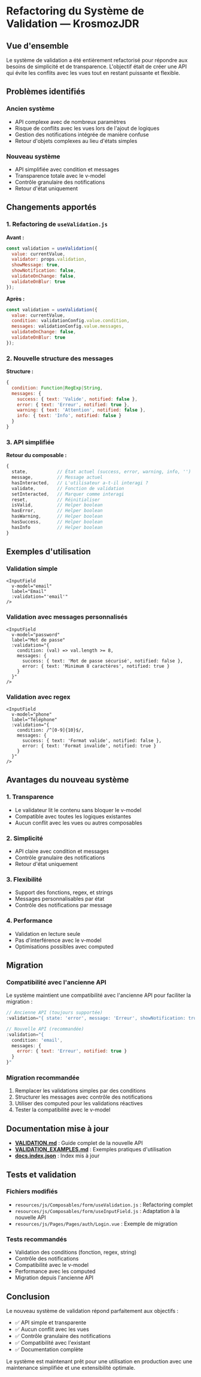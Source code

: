 # Refactoring du Système de Validation — KrosmozJDR

## Vue d'ensemble

Le système de validation a été entièrement refactorisé pour répondre aux besoins de simplicité et de transparence. L'objectif était de créer une API qui évite les conflits avec les vues tout en restant puissante et flexible.

## Problèmes identifiés

### Ancien système
- API complexe avec de nombreux paramètres
- Risque de conflits avec les vues lors de l'ajout de logiques
- Gestion des notifications intégrée de manière confuse
- Retour d'objets complexes au lieu d'états simples

### Nouveau système
- API simplifiée avec condition et messages
- Transparence totale avec le v-model
- Contrôle granulaire des notifications
- Retour d'état uniquement

## Changements apportés

### 1. Refactoring de `useValidation.js`

**Avant :**
```javascript
const validation = useValidation({
  value: currentValue,
  validator: props.validation,
  showMessage: true,
  showNotification: false,
  validateOnChange: false,
  validateOnBlur: true
});
```

**Après :**
```javascript
const validation = useValidation({
  value: currentValue,
  condition: validationConfig.value.condition,
  messages: validationConfig.value.messages,
  validateOnChange: false,
  validateOnBlur: true
});
```

### 2. Nouvelle structure des messages

**Structure :**
```javascript
{
  condition: Function|RegExp|String,
  messages: {
    success: { text: 'Valide', notified: false },
    error: { text: 'Erreur', notified: true },
    warning: { text: 'Attention', notified: false },
    info: { text: 'Info', notified: false }
  }
}
```

### 3. API simplifiée

**Retour du composable :**
```javascript
{
  state,           // État actuel (success, error, warning, info, '')
  message,         // Message actuel
  hasInteracted,   // L'utilisateur a-t-il interagi ?
  validate,        // Fonction de validation
  setInteracted,   // Marquer comme interagi
  reset,           // Réinitialiser
  isValid,         // Helper boolean
  hasError,        // Helper boolean
  hasWarning,      // Helper boolean
  hasSuccess,      // Helper boolean
  hasInfo          // Helper boolean
}
```

## Exemples d'utilisation

### Validation simple
```vue
<InputField
  v-model="email"
  label="Email"
  :validation="'email'"
/>
```

### Validation avec messages personnalisés
```vue
<InputField
  v-model="password"
  label="Mot de passe"
  :validation="{
    condition: (val) => val.length >= 8,
    messages: {
      success: { text: 'Mot de passe sécurisé', notified: false },
      error: { text: 'Minimum 8 caractères', notified: true }
    }
  }"
/>
```

### Validation avec regex
```vue
<InputField
  v-model="phone"
  label="Téléphone"
  :validation="{
    condition: /^[0-9]{10}$/,
    messages: {
      success: { text: 'Format valide', notified: false },
      error: { text: 'Format invalide', notified: true }
    }
  }"
/>
```

## Avantages du nouveau système

### 1. Transparence
- Le validateur lit le contenu sans bloquer le v-model
- Compatible avec toutes les logiques existantes
- Aucun conflit avec les vues ou autres composables

### 2. Simplicité
- API claire avec condition et messages
- Contrôle granulaire des notifications
- Retour d'état uniquement

### 3. Flexibilité
- Support des fonctions, regex, et strings
- Messages personnalisables par état
- Contrôle des notifications par message

### 4. Performance
- Validation en lecture seule
- Pas d'interférence avec le v-model
- Optimisations possibles avec computed

## Migration

### Compatibilité avec l'ancienne API
Le système maintient une compatibilité avec l'ancienne API pour faciliter la migration :

```javascript
// Ancienne API (toujours supportée)
:validation="{ state: 'error', message: 'Erreur', showNotification: true }"

// Nouvelle API (recommandée)
:validation="{
  condition: 'email',
  messages: {
    error: { text: 'Erreur', notified: true }
  }
}"
```

### Migration recommandée
1. Remplacer les validations simples par des conditions
2. Structurer les messages avec contrôle des notifications
3. Utiliser des computed pour les validations réactives
4. Tester la compatibilité avec le v-model

## Documentation mise à jour

- **[VALIDATION.md](../30-UI/VALIDATION.md)** : Guide complet de la nouvelle API
- **[VALIDATION_EXAMPLES.md](../30-UI/VALIDATION_EXAMPLES.md)** : Exemples pratiques d'utilisation
- **[docs.index.json](../docs.index.json)** : Index mis à jour

## Tests et validation

### Fichiers modifiés
- `resources/js/Composables/form/useValidation.js` : Refactoring complet
- `resources/js/Composables/form/useInputField.js` : Adaptation à la nouvelle API
- `resources/js/Pages/Pages/auth/Login.vue` : Exemple de migration

### Tests recommandés
- Validation des conditions (fonction, regex, string)
- Contrôle des notifications
- Compatibilité avec le v-model
- Performance avec les computed
- Migration depuis l'ancienne API

## Conclusion

Le nouveau système de validation répond parfaitement aux objectifs :
- ✅ API simple et transparente
- ✅ Aucun conflit avec les vues
- ✅ Contrôle granulaire des notifications
- ✅ Compatibilité avec l'existant
- ✅ Documentation complète

Le système est maintenant prêt pour une utilisation en production avec une maintenance simplifiée et une extensibilité optimale. 